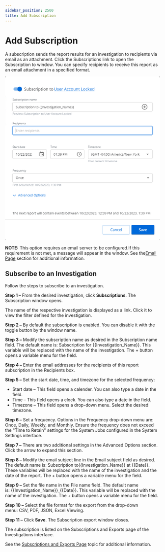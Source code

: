 ```yaml
---
sidebar_position: 2500
title: Add Subscription
---
```


# Add Subscription

A subscription sends the report results for an investigation to recipients via email as an attachment. Click the Subscriptions link to open the Subscription to window. You can specify recipients to receive this report as an email attachment in a specified format.

![Subscription window](../../../../../../../static/images/ThreatManager_3.0/Content/Resources/Images/ThreatManager/Admin/Investigations/Options/Subscription.png "Subscription window")

**NOTE:** This option requires an email server to be configured.If this requirement is not met, a message will appear in the window. See the[Email Page](../../Configuration/Integrations/Email "Email Page") section for additional information.

## Subscribe to an Investigation

Follow the steps to subscribe to an investigation.

**Step 1 –** From the desired investigation, click **Subscriptions**. The Subscription window opens.

The name of the respective investigation is displayed as a link. Click it to view the filter defined for the investigation.

**Step 2 –** By default the subscription is enabled. You can disable it with the toggle button by the window name.

**Step 3 –** Modify the subscription name as desired in the Subscription name field. The default name is: Subscription for {{Investigation\_Name}}. This variable will be replaced with the name of the investigation. The + button opens a variable menu for the field.

**Step 4 –** Enter the email addresses for the recipients of this report subscription in the Recipients box.

**Step 5 –** Set the start date, time, and timezone for the selected frequency:

* Start date – This field opens a calender. You can also type a date in the field.
* Time – This field opens a clock. You can also type a date in the field.
* Timezone – This field opens a drop-down menu. Select the desired timezone.

**Step 6 –** Set a frequency. Options in the Frequency drop-down menu are: Once, Daily, Weekly, and Monthly. Ensure the frequency does not exceed the "Time to Retain" settings for the System Jobs configured in the System Settings interface.

**Step 7 –** There are two additional settings in the Advanced Options section. Click the arrow to expand this section.

**Step 8 –** Modify the email subject line in the Email subject field as desired. The default name is: Subscription to{{Investigation\_Name}} at {{Date}}. These variables will be replaced with the name of the investigation and the date of the report. The + button opens a variable menu for the field.

**Step 9 –** Set the file name in the File name field. The default name is: {{Investigation\_Name}}\_{{Date}}. This variable will be replaced with the name of the investigation. The + button opens a variable menu for the field.

**Step 10 –** Select the file format for the export from the drop-down menu: CSV, PDF, JSON, Excel Viewing.

**Step 11 –** Click **Save**. The Subscription export window closes.

The subscription is listed on the Subscriptions and Exports page of the Investigations interface.

See the [Subscriptions and Exports Page](../SubscriptionsExports "Subscriptions and Exports Page") topic for additional information.